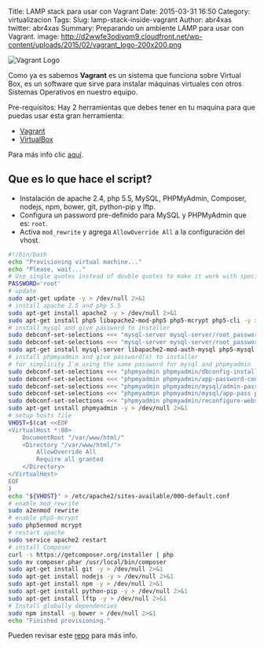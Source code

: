 Title: LAMP stack para usar con Vagrant
Date: 2015-03-31 16:50
Category: virtualizacion
Tags: 
Slug: lamp-stack-inside-vagrant
Author: abr4xas
twitter: abr4xas
Summary: Preparando un ambiente LAMP para usar con Vagrant.
image: http://d2wwfe3odivqm9.cloudfront.net/wp-content/uploads/2015/02/vagrant_logo-200x200.png

![Vagrant Logo](/images/logo_vagrant.png)

Como ya es sabemos **Vagrant** es un sistema que funciona sobre Virtual Box, es un software que sirve para instalar máquinas virtuales con otros Sistemas Operativos en nuestro equipo.

Pre-requisitos:
Hay 2 herramientas que debes tener en tu maquina para que puedas usar esta gran herramienta:

* [Vagrant](http://www.vagrantup.com/downloads.html)
* [VirtualBox](https://www.virtualbox.org/wiki/Downloads)

Para más info clic [aquí](entorno-virtual-vagrant.md).

## Que es lo que hace el script?

* Instalación de apache 2.4, php 5.5, MySQL, PHPMyAdmin, Composer, nodejs, npm, bower, git, python-pip y lftp.
* Configura un password pre-definido para MySQL y PHPMyAdmin que es: ```root```.
* Activa ```mod_rewrite``` y agrega ```AllowOverride All``` a la configuración del vhost.

```bash
#!/bin/bash
echo "Provisioning virtual machine..."
echo "Please, wait..."
# Use single quotes instead of double quotes to make it work with special-character passwords
PASSWORD='root'
# update 
sudo apt-get update -y > /dev/null 2>&1
# install apache 2.5 and php 5.5
sudo apt-get install apache2 -y > /dev/null 2>&1
sudo apt-get install php5 libapache2-mod-php5 php5-mcrypt php5-cli -y > /dev/null 2>&1
# install mysql and give password to installer
sudo debconf-set-selections <<< "mysql-server mysql-server/root_password password $PASSWORD"
sudo debconf-set-selections <<< "mysql-server mysql-server/root_password_again password $PASSWORD"
sudo apt-get install mysql-server libapache2-mod-auth-mysql php5-mysql -y > /dev/null 2>&1
# install phpmyadmin and give password(s) to installer
# for simplicity I'm using the same password for mysql and phpmyadmin
sudo debconf-set-selections <<< "phpmyadmin phpmyadmin/dbconfig-install boolean true"
sudo debconf-set-selections <<< "phpmyadmin phpmyadmin/app-password-confirm password $PASSWORD"
sudo debconf-set-selections <<< "phpmyadmin phpmyadmin/mysql/admin-pass password $PASSWORD"
sudo debconf-set-selections <<< "phpmyadmin phpmyadmin/mysql/app-pass password $PASSWORD"
sudo debconf-set-selections <<< "phpmyadmin phpmyadmin/reconfigure-webserver multiselect apache2"
sudo apt-get install phpmyadmin -y > /dev/null 2>&1
# setup hosts file
VHOST=$(cat <<EOF
<VirtualHost *:80>
    DocumentRoot "/var/www/html/"
    <Directory "/var/www/html/">
        AllowOverride All
        Require all granted
    </Directory>
</VirtualHost>
EOF
)
echo "${VHOST}" > /etc/apache2/sites-available/000-default.conf
# enable mod_rewrite
sudo a2enmod rewrite
# enable php5-mcrypt
sudo php5enmod mcrypt
# restart apache
sudo service apache2 restart
# install Composer
curl -s https://getcomposer.org/installer | php
sudo mv composer.phar /usr/local/bin/composer
sudo apt-get install git -y > /dev/null 2>&1
sudo apt-get install nodejs -y > /dev/null 2>&1
sudo apt-get install npm -y > /dev/null 2>&1
sudo apt-get install python-pip -y > /dev/null 2>&1
sudo apt-get install lftp -y > /dev/null 2>&1
# Install globally dependencies
sudo npm install -g bower > /dev/null 2>&1
echo "Finished provisioning."
```

Pueden revisar este [repo](https://github.com/abr4xas/vagrant-config) para más info.